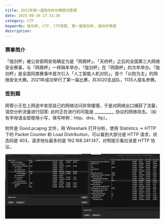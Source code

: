 ```yaml
---
title: 2021年第一届陇剑杯初赛题目整理
date: 2025-08-30 17:33:36
category: CTF
keywords: 陇剑杯, CTF, CTF真题, 第一届陇剑杯, 陇剑杯真题
description:
---
```


### 赛事简介

「陇剑杯」被公安部网安局确定为是「网鼎杯」、「天府杯」之后的全国第三大网络安全赛事，与「网鼎杯」一样隔年举办，「陇剑杯」在「网鼎杯」的次年举办。「陇剑杯」是全国同类赛事中首次引入「人工智能人机对抗」，首个「以防为主」的网络安全大赛。2021年成功举行了第一届比赛，共3020支战队，1135人报名参赛。

### 签到题

网管小王在上网途中发现自己的网络访问异常缓慢，于是对网络出口捕获了流量，请您分析流量进行回答: 此时正在进行的可能是 __________ 协议的网络攻击。（如有字母请全部使用小写，填写样例：http、dns、ftp）。

附件是 Good.pcapng 文件，用 Wireshark 打开分析，使用 Statistics -> HTTP 下的 Packet Counter 和 Load Distribution，可以看到大部分是 HTTP 请求，状态码是 403，请求地址最多的是 192.168.241.147，对照提示看应该是 HTTP 协议。

![image-20250831213007001](20250830-2021-longjianbei/image-20250831213007001.png) 